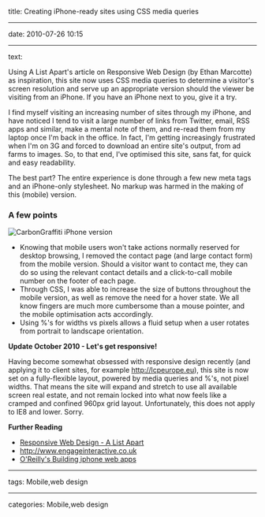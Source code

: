 title: Creating iPhone-ready sites using CSS media queries

----

date: 2010-07-26 10:15

----

text: 

Using A List Apart's article on Responsive Web Design (by Ethan Marcotte) as inspiration, this site now uses CSS media queries to determine a visitor's screen resolution and serve up an appropriate version should the viewer be visiting from an iPhone.   If you have an iPhone next to you, give it a try. 

I find myself visiting an increasing number of sites through my iPhone, and have noticed I tend to visit a large number of links from Twitter, email, RSS apps and similar, make a mental note of them, and re-read them from my laptop once I'm back in the office.  In fact, I'm getting increasingly frustrated when I'm on 3G and forced to download an entire site's output, from ad farms to images.  So, to that end, I've optimised this site, sans fat, for quick and easy readability.  

The best part? The entire experience is done through a few new meta tags and an iPhone-only stylesheet.  No markup was harmed in the making of this (mobile) version.

<h3>A few points</h3>
<img src="http://www.carbongraffiti.com/wp-content/uploads/2010/10/iPhone-Simulator.gif" alt="CarbonGraffiti iPhone version" title="iPhone Simulator" />
<ul>
	<li>Knowing that mobile users won't take actions normally reserved for desktop browsing, I removed the contact page (and large contact form) from the mobile version.  Should a visitor want to contact me, they can do so using the relevant contact details and a click-to-call mobile number on the footer of each page.  </li>
	<li>Through CSS, I was able to increase the size of buttons throughout the mobile version, as well as remove the need for a hover state.  We all know fingers are much more cumbersome than a mouse pointer, and the mobile optimisation acts accordingly.</li>
	<li>Using %'s for widths vs pixels allows a fluid setup when a user rotates from portrait to landscape orientation. </li>
</ul>

<p><strong><span>Update </span> October 2010 - Let's get responsive!</strong></p>
Having become somewhat obsessed with responsive design recently (and applying it to client sites, for example <a <a href="http://lcpeurope.eu">http://lcpeurope.eu</a>), this site is now set on a fully-flexible layout, powered by media queries and %'s, not pixel widths.  That means the site will expand and stretch to use all available screen real estate, and not remain locked into what now feels like a cramped and confined 960px grid layout.  Unfortunately, this does not apply to IE8 and lower.  Sorry.

<p><strong>Further Reading</strong></p>
<ul>
	<li><a href="http://www.alistapart.com/articles/responsive-web-design/">Responsive Web Design - A List Apart</a></li>
	<li><a href="http://www.engageinteractive.co.uk/blog/2008/06/19/tutorial-building-a-website-for-the-iphone/">http://www.engageinteractive.co.uk</a></li>
	<li><a href="http://building-iphone-apps.labs.oreilly.com/">O'Reilly's Building iphone web apps</a></li>
</ul>

----

tags: Mobile,web design

----

categories: Mobile,web design